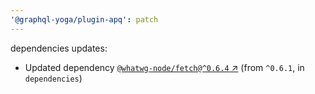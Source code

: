 ```yaml
---
'@graphql-yoga/plugin-apq': patch
---
```

dependencies updates:
  - Updated dependency [`@whatwg-node/fetch@^0.6.4` ↗︎](https://www.npmjs.com/package/@whatwg-node/fetch/v/0.6.4) (from `^0.6.1`, in `dependencies`)
